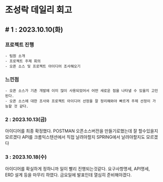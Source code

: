 # 조성락 데일리 회고

## # 1 : 2023.10.10(화)

### 프로젝트 진행

    - 팀원 소개
    - 프로젝트 주제 회의
    - 오픈 소스 및 프로젝트 아이디어 조사해오기

### 느낀점

    - 오픈 소스가 기존 개발에 이미 많이 사용되었어서 어떤 새로운 점을 나타낼 수 있을지 고민된다.
    - 오픈 소스에 대한 조사와 프로젝트 아이디어 선정을 잘 정리해와야 빠르게 주제 선정이 가능할 것 같다.


### 2 : 2023.10.13(금)

아이디어를 최종 확정했다.
POSTMAN 오픈소스버전을 만들기로했는데 잘 할수있을지 모르겠다
API를 크롬익스텐션에서 직접 날려야할지
SPRING에서 날려야할지도 모르겠다


### 3 : 2023.10.18(수)

아이디어를 확실하게 정하니까 일이 빨리 진행되는것같다.
요구사항명세, API명세, ERD 설계 등을 마무리 하였다.
금요일에 발표인데 열심히 준비해야겠다.

